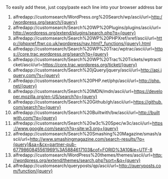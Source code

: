 To easily add these, just copy/paste each line into your browser address bar

1. alfredapp://customsearch/WordPress.org%20Search/wp/ascii/url=http://wordpress.org/search/{query}
2. alfredapp://customsearch/Search%20WP%20Plugins/plugins/ascii/url=http://wordpress.org/extend/plugins/search.php?q={query}
3. alfredapp://customsearch/Search%20WP%20PHPXref/xref/ascii/url=http://phpxref.ftwr.co.uk/wordpress/nav.html?_functions/{query}.html
4. alfredapp://customsearch/Search%20WP%20Trac/wptrac/ascii/url=https://core.trac.wordpress.org/search?q={query}
5. alfredapp://customsearch/Search%20WP%20Trac%20Tickets/wptracticket/ascii/url=https://core.trac.wordpress.org/ticket/{query}
6. alfredapp://customsearch/Search%20jQuery/jquery/ascii/url=http://api.jquery.com/?s={query}
7. alfredapp://customsearch/Search%20PHP.net/php/ascii/url=http://php.net/{query}
8. alfredapp://customsearch/Search%20MDN/mdn/ascii/url=https://developer.mozilla.org/en-US/search?q={query}
9. alfredapp://customsearch/Search%20Github/gh/ascii/url=https://github.com/search?q={query}
10. alfredapp://customsearch/Search%20Builtwith/bw/ascii/url=http://builtwith.com/?q={query}
11. alfredapp://customsearch/Search%20w3c%20Spec/w3c/ascii/url=https://www.google.com/search?q=site:w3.org+{query}
12. alfredapp://customsearch/Search%20Smashing%20Magazine/smash/ascii/url=http://www.smashingmagazine.com/search-results/?q={query}&sa=&cx=partner-pub-6779860845561969%3A5884617103&cof=FORID%3A10&ie=UTF-8
13. alfredapp://customsearch/WordPress%20themes/themes/ascii/url=http://wordpress.org/extend/themes/search.php?sort=&q={query}
14. alfredapp://customsearch/queryposts/qp/ascii/url=http://queryposts.com/function/{query}